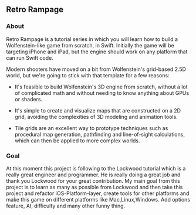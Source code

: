 ## Retro Rampage

### About

Retro Rampage is a tutorial series in which you will learn how to build a Wolfenstein-like game from scratch, in Swift. Initially the game will be targeting iPhone and iPad, but the engine should work on any platform that can run Swift code.

Modern shooters have moved on a bit from Wolfenstein's grid-based 2.5D world, but we're going to stick with that template for a few reasons:

* It's feasible to build Wolfenstein's 3D engine from scratch, without a lot of complicated math and without needing to know anything about GPUs or shaders.

* It's simple to create and visualize maps that are constructed on a 2D grid, avoiding the complexities of 3D modeling and animation tools.

* Tile grids are an excellent way to prototype techniques such as procedural map generation, pathfinding and line-of-sight calculations, which can then be applied to more complex worlds.

### Goal

At this moment this project is following to the Lockwood tutorial which is a really great engineer and programmer. He is really doing a great job and thank you Lockwood for your great contribution.
My main goal from this project is to learn as many as possible from Lockwood and then take this project and refactor iOS-Platform-layer, create tools for other platforms and make this game on different platforms like Mac,Linux,Windows.
Add options feature, AI, difficulty and many other funny thing.
